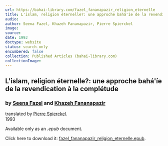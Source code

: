 ```yaml
---
url: https://bahai-library.com/fazel_fananapazir_religion_eternelle
title: L'islam, religion éternelle?: une approche bahá'íe de la revendication à la complétude
audio: 
author: Seena Fazel, Khazeh Fananapazir, Pierre Spierckel
image: 
source: 
date: 1993
doctype: website
status: search-only
encumbered: false
collection: Published Articles (bahai-library.com)
collectionImage: 
---
```



## L'islam, religion éternelle?: une approche bahá'íe de la revendication à la complétude

### by [Seena Fazel](https://bahai-library.com/author/Seena+Fazel) and [Khazeh Fananapazir](https://bahai-library.com/author/Khazeh+Fananapazir)

translated by [Pierre Spierckel](https://bahai-library.com/author/Pierre%20Spierckel).  
1993


Available only as an _.epub_ document.

Click here to download it: [fazel\_fananapazir\_religion_eternelle.epub](https://bahai-library.com/docs/f/fazel_fananapazir_religion_eternelle.epub).